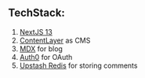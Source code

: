 ## TechStack:

1. [NextJS 13](https://nextjs.org/)
2. [ContentLayer](https://www.contentlayer.dev/) as CMS
3. [MDX](https://mdxjs.com/) for blog
4. [Auth0](https://auth0.com/) for OAuth
5. [Upstash Redis](https://upstash.com/) for storing comments
